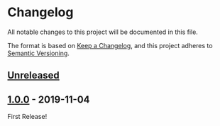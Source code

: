# Changelog

All notable changes to this project will be documented in this file.

The format is based on [Keep a Changelog](https://keepachangelog.com/en/1.0.0/),
and this project adheres to [Semantic Versioning](https://semver.org/spec/v2.0.0.html).

## [Unreleased]

## [1.0.0] - 2019-11-04

First Release!

[Unreleased]: https://github.com/archco/file-path-helper/compare/v1.0.0...HEAD
[1.0.0]: https://github.com/archco/file-path-helper/releases/tag/v1.0.0
